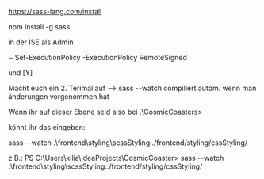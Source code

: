 https://sass-lang.com/install

npm install -g sass

in der ISE als Admin

 ~ Set-ExecutionPolicy -ExecutionPolicy RemoteSigned

und [Y]



Macht euch ein 2. Terimal auf
--> sass --watch compiliert autom.
wenn man änderungen vorgenommen hat

Wenn ihr auf dieser Ebene seid
also bei .\CosmicCoasters>

könnt ihr das eingeben:

sass --watch .\frontend\styling\scssStyling\:./frontend/styling/cssStyling/

z.B.:
PS C:\Users\kilia\IdeaProjects\CosmicCoaster> 
sass --watch .\frontend\styling\scssStyling\:./frontend/styling/cssStyling/

